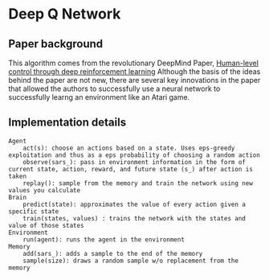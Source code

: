 # Deep Q Network
## Paper background
This algorithm comes from the revolutionary DeepMind Paper, [Human-level control through deep reinforcement learning](http://www.nature.com/nature/journal/v518/n7540/full/nature14236.html)
Although the basis of the ideas behind the paper are not new, there are several key innovations in the paper that allowed the authors
to successfully use a neural network to successfully learng an environment like an Atari game.

## Implementation details
```
Agent 
    act(s): choose an actions based on a state. Uses eps-greedy exploitation and thus as a eps probability of choosing a random action
    observe(sars_): pass in environment information in the form of current state, action, reward, and future state (s_) after action is taken
    replay(): sample from the memory and train the network using new values you calculate
Brain 
    predict(state): approximates the value of every action given a specific state 
    train(states, values) : trains the network with the states and value of those states
Environment
    run(agent): runs the agent in the environment
Memory
    add(sars_): adds a sample to the end of the memory
    sample(size): draws a random sample w/o replacement from the memory
```
